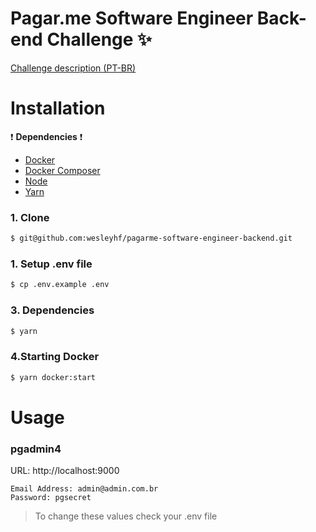 # Pagar.me Software Engineer Back-end Challenge :sparkles:

[Challenge description (PT-BR)](https://github.com/pagarme/vagas/tree/master/desafios/software-engineer-backend)

# Installation

:exclamation: **Dependencies** :exclamation:
- [Docker](https://docs.docker.com/install/)
- [Docker Composer](https://docs.docker.com/compose/install/)
- [Node](https://nodejs.org/en/download/)
- [Yarn](https://yarnpkg.com/en/)

### 1. Clone

```sh
$ git@github.com:wesleyhf/pagarme-software-engineer-backend.git
```

### 1. Setup .env file

```sh
$ cp .env.example .env
```

### 3. Dependencies

```sh
$ yarn
```

### 4.Starting Docker

```sh
$ yarn docker:start
```

# Usage

### pgadmin4

URL: http://localhost:9000

```
Email Address: admin@admin.com.br
Password: pgsecret
```

> To change these values check your .env file